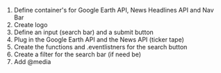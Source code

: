 1) Define container's for Google Earth API, News Headlines API and Nav Bar
2) Create logo
3) Define an input (search bar) and a submit button
4) Plug in the Google Earth API and the News API (ticker tape)
5) Create the functions and .eventlistners for the search button
6) Create a filter for the search bar (if need be)
7) Add @media
